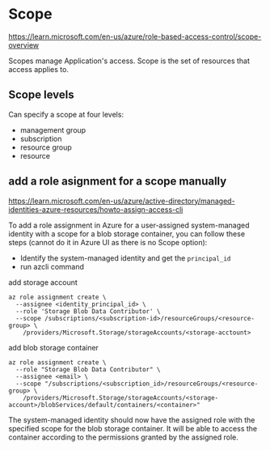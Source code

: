 # Scope

https://learn.microsoft.com/en-us/azure/role-based-access-control/scope-overview

Scopes manage Application's access. Scope is the set of resources that access applies to. 

## Scope levels
Can specify a scope at four levels: 
- management group
- subscription
- resource group
- resource

## add a role asignment for a scope manually
https://learn.microsoft.com/en-us/azure/active-directory/managed-identities-azure-resources/howto-assign-access-cli

To add a role assignment in Azure for a user-assigned system-managed identity with a scope for a blob storage container, 
you can follow these steps (cannot do it in Azure UI as there is no Scope option):
- Identify the system-managed identity and get the `principal_id`
- run azcli command

add storage account  
```
az role assignment create \
  --assignee <identity_principal_id> \
  --role 'Storage Blob Data Contributor' \
  --scope /subscriptions/<subscription-id>/resourceGroups/<resource-group> \
    /providers/Microsoft.Storage/storageAccounts/<storage-acctount>
```
add blob storage container
```
az role assignment create \
  --role "Storage Blob Data Contributor" \
  --assignee <email> \
  --scope "/subscriptions/<subscription_id>/resourceGroups/<resource-group> \
    /providers/Microsoft.Storage/storageAccounts/<storage-account>/blobServices/default/containers/<container>"
```

The system-managed identity should now have the assigned role with the specified scope for the blob storage container. It will be able to access the container according to the permissions granted by the assigned role.
